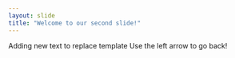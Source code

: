 ```yaml
---
layout: slide
title: "Welcome to our second slide!"
---
```

Adding new text to replace template
Use the left arrow to go back!
